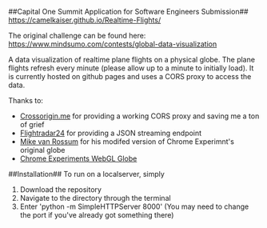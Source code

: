 ##Capital One Summit Application for Software Engineers Submission##
https://camelkaiser.github.io/Realtime-Flights/

The original challenge can be found here: https://www.mindsumo.com/contests/global-data-visualization

A data visualization of realtime plane flights on a physical globe. The plane flights refresh every minute (please allow up to a minute to initially load). It is currently hosted on github pages and uses a CORS proxy to access the data.

Thanks to:
* [Crossorigin.me](https://www.chromeexperiments.com/globe) for providing a working CORS proxy and saving me a ton of grief
* [Flightradar24](https://www.flightradar24.com/0,0/5) for providing a JSON streaming endpoint 
* [Mike van Rossum](https://github.com/askmike/realtime-webgl-globe) for his modifed version of Chrome Experimnt's original globe
* [Chrome Experiments WebGL Globe](https://www.chromeexperiments.com/globe)

##Installation##
To run on a localserver, simply
1. Download the repository
2. Navigate to the directory through the terminal
3. Enter 'python -m SimpleHTTPServer 8000' (You may need to change the port if you've already got something there)
